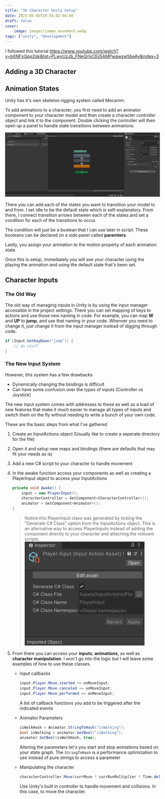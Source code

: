 ```yaml
---
title: "3D Character Unity Setup"
date: 2023-05-03T10:54:02-04:00
draft: false
cover:
    image: images/jammo_movement.webp
tags: ["unity", "development"]
---
```


I followed this tutorial https://www.youtube.com/watch?v=bXNFxQpp2qk&list=PLwyUzJb_FNeQrIxCEjj5AMPwawsw5beAy&index=3

## Adding a 3D Character

## Animation States

Unity has it's own skeleton rigging system called Mecanim.

To add animations to a character, you first need to add an animator component to your character model and then create a character controller object and link it to the component. Double clicking the controller will then open up a panel to handle state transitions between animations.

![Animation States](images/animation_states.webp)

There you can add each of the states you want to transition your model to and from. I set idle to be the default state which is self-explanatory. From there, I connect transition arrows between each of the states and set a condition for each of the transitions to occur.

The condition will just be a boolean that I can use later in script. These booleans can be declared on a side panel called **paramters**.

Lastly, you assign your animation to the motion property of each animation state.

Once this is setup, immediately you will see your character using the playing the animation and using the default state that's been set.

## Character Inputs

### The Old Way

The old way of managing inputs in Unity is by using the input manager accessible in the project settings. There you can set mapping of keys to actions and use those new naming in code. For example, you can map **W** and **UP** to **jump**, and use that naming in your code. Whenver you need to change it, just change it from the input manager instead of digging through code.

```C#
if (Input.GetKeyDown("jump")) {
    // do stuff
}
```

### The New Input System

However, this system has a few drawbacks

- Dynamically changing the bindings is difficult
- Can have some confusion over the types of inputs (Controller vs Joystick)
  
The new input system comes with addresses to these as well as a load of new features that make it much easier to manage all types of inputs and switch them on the fly without needing to write a bunch of your own code.

These are the basic steps from what I've gathered

1. Create an InputActions object (Usually like to create a seperate directory for the file)
2. Open it and setup new maps and bindings (there are defaults that may fit your needs as is)
3. Add a new C# script to your character to handle movement
4. In the awake function access your components as well as creating a PlayerInput object to access your InputActions

    ```C#
    private void Awake() {
        input = new PlayerInput();
        characterController = GetComponent<CharacterController>();
        animator = GetComponent<Animator>();
    }
    ```

    > Notice this PlayerInput class was generated by ticking the "Generate C# Class" option from the InputActions object. This is an alternative way to access PlayerInputs instead of adding the component directly to your character and attaching the relevant scripts.
    ![PlayerInput Class](images/PlayerInput_class.webp)

5. From there you can access your **inputs**, **animations**, as well as **character manipulation**. I won't go into the logic but I will leave some examples of how to use these classes.
    - Input callbacks

        ```C#
        input.Player.Move.started += onMoveInput;
        input.Player.Move.canceled += onMoveInput;
        input.Player.Move.performed += onMoveInput;
        ```

        A list of callback functions you add to be triggered after the indicated events
    - Animator Parameters

        ```C#
        isWalkHash = Animator.StringToHash("isWalking");
        bool isWalking = animator.GetBool("isWalking");
        animator.SetBool(isWalkHash, true);
        ```

        Altering the parameters let's you start and stop animations based on your state graph.
        The `StringToHash` is a performance optimization to use instead of pure strings to access a parameter
    - Manipulating the character

        ```C#
        characterController.Move(currMove * currRunMultiplier * Time.deltaTime);
        ```

        Use Unity's built in controller to handle movement and collisions. In this case, to move the character.